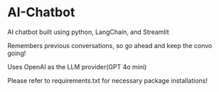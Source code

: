 # AI-Chatbot
 AI chatbot built using python, LangChain, and Streamlit

 Remembers previous conversations, so go ahead and keep the convo going!

 Uses OpenAI as the LLM provider(GPT 4o mini)

 Please refer to requirements.txt for necessary package installations!
